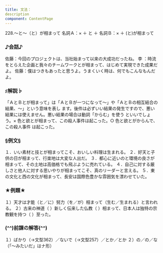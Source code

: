 ```yaml
---
title: 文法：
description
component: ContentPage
---
```



228.～と～（と）が相まって
名詞Ａ：× ＋ と ＋ 名詞Ｂ：× ＋ (と)が相まって
### ♪会話♪
佐藤：今回のプロジェクトは、当社始まって以来の大成功だったね。
李 ：時流をとらえた企画と我々のチームワークとが相まって、はじめて実現できた成果だよ。 佐藤：僕はつきもあったと思うよ。うまくいく時は、何でもこんなもんだよ。
### ♯解説♭
「ＡとＢとが相まって」は「ＡとＢが一つになって～」や「ＡとＢの相互結合の結果、～」という意味を表し ます。後件は必ずいい結果の発生ですので、悪い結果には使えません。悪い結果の場合は動詞「からむ」を使う といいでしょう。× 色と欲とが相まって、この殺人事件は起こった。○ 色と欲とがからんで、この殺人事件 は起こった。
### §例文§
１．いい素材と技とが相まってこそ、おいしい料理は生まれる。
２．好天と子供の日が相まって、行楽地は大変な人出だ。
３．都心に近いのと環境の良さが相まって、その土地は高価格でも飛ぶように売れている。
４．自己に対する厳しさと他人に対する思いやりが相まってこそ、真のリーダーと言える。
５．東の文化と西の文化が相まって、長安は国際色豊かな雰囲気を漂わせていた。
### ★例題★
１）天才は才能（と／に）努力（を／が）相まって（生む／生まれる）と言われる。
２）古来の神道（ ）新しく伝来した仏教（ ）相まって、日本人は独特の宗教観を持つ（ ）至った。
### (^^)前課の解答(^^)
１）ばかり（→文型362）／ないで（→文型257）／とか／とか
２）の／の／な（「～みたいだ」はナ形）
